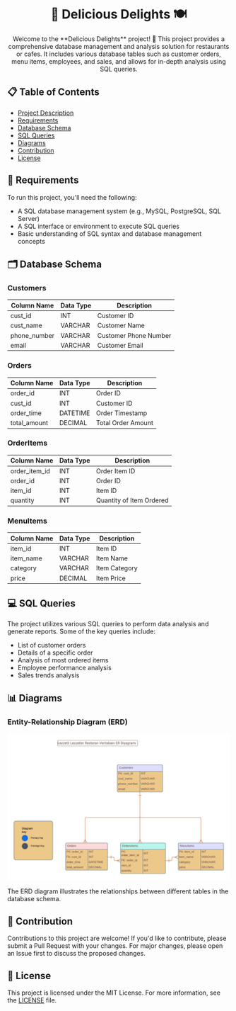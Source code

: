 <!-- PROJECT TITLE -->
<h1 align="center">🌟 Delicious Delights 🍽️</h1>

<!-- PROJECT DESCRIPTION -->
<p align="center">
  Welcome to the **Delicious Delights** project! 🎉 This project provides a comprehensive database management and analysis solution for restaurants or cafes. It includes various database tables such as customer orders, menu items, employees, and sales, and allows for in-depth analysis using SQL queries.
</p>

<!-- TABLE OF CONTENTS -->
## 📋 Table of Contents

- [Project Description](#project-description)
- [Requirements](#requirements)
- [Database Schema](#database-schema)
- [SQL Queries](#sql-queries)
- [Diagrams](#diagrams)
- [Contribution](#contribution)
- [License](#license)

<!-- REQUIREMENTS -->
## 🌟 Requirements

To run this project, you'll need the following:

- A SQL database management system (e.g., MySQL, PostgreSQL, SQL Server)
- A SQL interface or environment to execute SQL queries
- Basic understanding of SQL syntax and database management concepts

<!-- DATABASE SCHEMA -->
## 🗂️ Database Schema

### Customers
| Column Name   | Data Type | Description           |
|---------------|-----------|-----------------------|
| cust_id       | INT       | Customer ID           |
| cust_name     | VARCHAR   | Customer Name         |
| phone_number  | VARCHAR   | Customer Phone Number |
| email         | VARCHAR   | Customer Email        |

### Orders
| Column Name   | Data Type | Description                |
|---------------|-----------|----------------------------|
| order_id      | INT       | Order ID                   |
| cust_id       | INT       | Customer ID                |
| order_time    | DATETIME  | Order Timestamp            |
| total_amount  | DECIMAL   | Total Order Amount         |

### OrderItems
| Column Name   | Data Type | Description             |
|---------------|-----------|-------------------------|
| order_item_id | INT       | Order Item ID           |
| order_id      | INT       | Order ID                |
| item_id       | INT       | Item ID                 |
| quantity      | INT       | Quantity of Item Ordered|

### MenuItems
| Column Name   | Data Type | Description        |
|---------------|-----------|--------------------|
| item_id       | INT       | Item ID            |
| item_name     | VARCHAR   | Item Name          |
| category      | VARCHAR   | Item Category      |
| price         | DECIMAL   | Item Price         |

<!-- SQL QUERIES -->
## 💻 SQL Queries

The project utilizes various SQL queries to perform data analysis and generate reports. Some of the key queries include:

- List of customer orders
- Details of a specific order
- Analysis of most ordered items
- Employee performance analysis
- Sales trends analysis

<!-- DIAGRAMS -->
## 📊 Diagrams

### Entity-Relationship Diagram (ERD)

![ERD Diagram](/diagrams/erd.png)

The ERD diagram illustrates the relationships between different tables in the database schema.

<!-- CONTRIBUTION -->
## 🤝 Contribution

Contributions to this project are welcome! If you'd like to contribute, please submit a Pull Request with your changes. For major changes, please open an Issue first to discuss the proposed changes.

<!-- LICENSE -->
## 📝 License

This project is licensed under the MIT License. For more information, see the [LICENSE](LICENSE) file.
